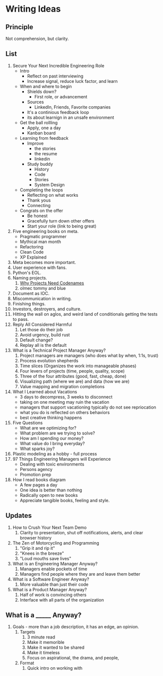 # Writing Ideas

## Principle

Not comprehension, but clarity.

## List

1. Secure Your Next Incredible Engineering Role
    - Intro
        - Reflect on past interviewing
        - Increase signal, reduce luck factor, and learn
    - When and where to begin
        - Shields down?
            - First role, or advancement
        - Sources
            - LinkedIn, Friends, Favorite companies 
        - It's a continious feedback loop
        - its about learnign in an unsafe environment
    - Get the ball rollling
        - Apply, one a day
        - Kanban board
    - Learning from feedback
        - Improve
            - the stories
            - the resume
            - linkedin
        - Study buddy
            - History
            - Code
            - Stories
            - System Design
    - Completing the loops
        - Reflecting on what works
        - Thank yous
        - Connecting
    - Congrats on the offer
        - Be honest
        - Gracefully turn down other offers
        - Start your role (link to being great)
1. Five engineering books on meta.
    - Pragmatic programmer
    - Mythical man month
    - Refactoring
    - Clean Code
    - XP Explained
1. Meta becomes more important.
1. User experience with fans.
1. Python's EOL.
1. Naming projects.
    1. [Why Projects Need Codenames](https://artsy.github.io/blog/2019/05/10/why-projects-need-codenames/)
    1. olmec tommy and blue
1. Document as IOC.
1. Miscommunication in writing.
1. Finishing things.
1. Investors, destroyers, and culture.
1. Hitting the wall on aglos, and weird land of conditionals getting the tests to pass.
1. Reply All Considered Harmful
    1. Let those do their job
    1. Avoid urgency, build rust
    1. Default change?
    1. Replay all is the default
1. What is a Technical Project Manager Anyway?
    1. Project managers are managers (who does what by when, 1:1s, trust)
    1. Process evolution shepherds
    1. Time slices (Organizes the work into manageable phases)
    1. Four levers of projects (time, people, quality, scope)
    1. Three of the four attributes (good, fast, cheap, done)
    1. Visualizing path (where we are) and data (how we are)
    1. Value mapping and migration completions
1. What I Learned about Vacations
    - 3 days to decompress, 3 weeks to disconnect
    - taking on one meeting may ruin the vacation
    - managers that support vacationing typically do not see repriocation
    - what you do is reflected on others behaviors
    - best creative thinking happens
1. Five Questions
    - What are we optimizing for?
    - What problem are we trying to solve?
    - How am I spending our money?
    - What value do I bring everyday?
    - What sparks joy?
1. Plastic modeling as a hobby - full process
1. 97 Things Engineering Managers will Experience
    - Dealing with toxic environments
    - Persons agency
    - Promotion prep
1. How I read books diagram
    - A few pages a day
    - One idea is better than nothing
    - Radically open to new books
    - Appreciate tangible books, feeling and style.

## Updates

1. How to Crush Your Next Team Demo
    1. Clarity to presentation, shut off notifications, alerts, and clear browser history
1. The Zen of Motorcycling and Programming
    1. "Grip it and rip it"
    1. "Knees in the breeze"
    1. "Loud mouths save lives"
1. What is an Engineering Manager Anyway?
    1. Managers enable pockets of time
    1. Managers find people where they are and leave them better
1. What is a Software Engineer Anyway?
    1. More valuable than just their code
1. What is a Product Manager Anyway?
    1. Half of work is convincing others
    1. Interface with all parts of the organization

## What is a _____ Anyway?

1. Goals - more than a job description, it has an edge, an opinion.
    1. Targets
        1. 3 minute read
        1. Make it memorible
        1. Make it wanted to be shared
        1. Make it timeless
        1. Focus on aspirational, the drama, and people, 
    1. Format 
        1. Quick intro on working with <title>
        1. The top belief(s) (~1-2 beliefs, say it boldly. Then 2-3 sentences on detail)
        1. State numerous sub beliefs (~8-9 beliefs)
        1. Bolden beliefs tell a story if read in sequence
        1. The final twist, leave them violently agreeing, disagreeing, or questioning

## Do Great at _____.

1. Goals - focus on a rythym and pipeline of getting things done

## Completed

1. [The Many Senses of Software Engineering](https://medium.com/@solidi/the-many-senses-of-software-engineering-aba9f289498c)
1. [What is a Tech Lead Anyway?](https://dev.to/solidi/what-is-a-tech-lead-anyway-483p)
1. [The One About Blogging](https://medium.com/@solidi/the-one-about-blogging-cd9e65a2055b)
1. [How to Crush Your Next Team Demo](https://dev.to/solidi/how-to-crush-your-next-team-demo-2bb5)
1. [Be a Rockstar at Pull Requests](https://dev.to/solidi/be-a-rockstar-at-pull-requests-1e4f)
1. [What is an Engineering Manager Anyway?](https://dev.to/solidi/what-is-an-engineering-manager-anyway-4and)
1. [Do Great at Working Remotely](https://dev.to/solidi/do-great-at-working-remotely-1oh9)
1. [In Software, Philosophy is Delegation](https://medium.com/@solidi/in-software-philosophy-is-delegation-c786dd3a16cf)
1. [Be Amazing in Your New Engineering Role](https://dev.to/solidi/be-amazing-in-your-new-engineering-role-1klc)
1. [On Names: A Brief Encounter with Guido van Rossum](https://medium.com/@solidi/on-names-a-brief-encounter-with-guido-van-rossum-6c4ff065e86c)
1. [What is a Software Engineer Anyway?](https://dev.to/solidi/what-is-a-software-engineer-anyway-3fb2)
1. [The One About Software Engineering Interviewing](https://medium.com/@solidi/the-one-about-software-engineering-interviewing-6f126e3a3171)
1. [What is a Principal Engineer Anyway?](https://dev.to/solidi/what-is-a-principal-engineer-anyway-55n0)
1. [What is a Product Manager Anyway?](https://dev.to/solidi/what-is-a-product-manager-anyway-3pc4)
